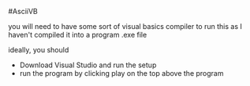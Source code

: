 #AsciiVB

you will need to have some sort of visual basics compiler to run this as I haven't compiled it into a program .exe file 

ideally, you should 
- Download Visual Studio and run the setup
- run the program by clicking play on the top above the program

